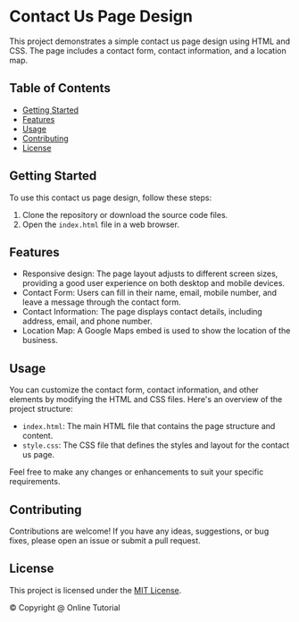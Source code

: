 # Contact Us Page Design

This project demonstrates a simple contact us page design using HTML and CSS. The page includes a contact form, contact information, and a location map.

## Table of Contents

- [Getting Started](#getting-started)
- [Features](#features)
- [Usage](#usage)
- [Contributing](#contributing)
- [License](#license)

## Getting Started

To use this contact us page design, follow these steps:

1. Clone the repository or download the source code files.
2. Open the `index.html` file in a web browser.

## Features

- Responsive design: The page layout adjusts to different screen sizes, providing a good user experience on both desktop and mobile devices.
- Contact Form: Users can fill in their name, email, mobile number, and leave a message through the contact form.
- Contact Information: The page displays contact details, including address, email, and phone number.
- Location Map: A Google Maps embed is used to show the location of the business.

## Usage

You can customize the contact form, contact information, and other elements by modifying the HTML and CSS files. Here's an overview of the project structure:

- `index.html`: The main HTML file that contains the page structure and content.
- `style.css`: The CSS file that defines the styles and layout for the contact us page.

Feel free to make any changes or enhancements to suit your specific requirements.

## Contributing

Contributions are welcome! If you have any ideas, suggestions, or bug fixes, please open an issue or submit a pull request.

## License

This project is licensed under the [MIT License](LICENSE).

&copy; Copyright @ Online Tutorial
